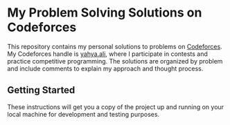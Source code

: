 # My Problem Solving Solutions on Codeforces

This repository contains my personal solutions to problems on [Codeforces](https://codeforces.com/). My Codeforces handle is [yahya.ali](https://codeforces.com/profile/yahya.ali), where I participate in contests and practice competitive programming. The solutions are organized by problem and include comments to explain my approach and thought process.

## Getting Started

These instructions will get you a copy of the project up and running on your local machine for development and testing purposes.

